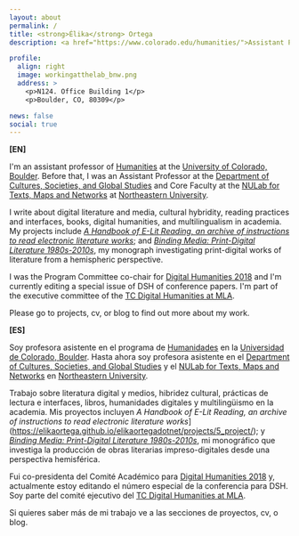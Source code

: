 ```yaml
---
layout: about
permalink: /
title: <strong>Élika</strong> Ortega
description: <a href="https://www.colorado.edu/humanities/">Assistant Professor. Humanities Program. CU, Boulder</a>.

profile:
  align: right
  image: workingatthelab_bnw.png
  address: >
    <p>N124. Office Building 1</p> 
    <p>Boulder, CO, 80309</p>

news: false
social: true
---
```


**[EN]**

I'm an assistant professor of [Humanities](https://www.colorado.edu/humanities/) at the [University of Colorado, Boulder](https://www.colorado.edu/). Before that, I was an Assistant Professor at the [Department of Cultures, Societies, and Global Studies](http://www.northeastern.edu/globalstudies) and Core Faculty at the [NULab for Texts, Maps and Networks](http://www.northeastern.edu/nulab/) at [Northeastern University](http://www.northeastern.edu/).

I write about digital literature and media, cultural hybridity, reading practices and interfaces, books, digital humanities, and multilingualism in academia. My projects include [_A Handbook of E-Lit Reading, an archive of instructions to read electronic literature works_](https://elikaortega.github.io/elikaortegadotnet/projects/5_project/); and [_Binding Media: Print-Digital Literature 1980s-2010s_](https://elikaortega.github.io/elikaortegadotnet/projects/1_project/), my monograph investigating print-digital works of literature from a hemispheric perspective.

I was the Program Committee co-chair for [Digital Humanities 2018](https://dh2018.adho.org/en/) and I'm currently editing a special issue of DSH of conference papers. I'm part of the executive committee of the [TC Digital Humanities at MLA](https://mla.hcommons.org/groups/digital-humanities/forum/topic/mla19-582-roundtable-digital-hispanisms-2/).

Please go to projects, cv, or blog to find out more about my work.

**[ES]**

Soy profesora asistente en el programa de [Humanidades](https://www.colorado.edu/humanities/) en la [Universidad de Colorado, Boulder](https://www.colorado.edu/). Hasta ahora soy profesora asistente en el [Department of Cultures, Societies, and Global Studies](http://www.northeastern.edu/globalstudies) y el [NULab for Texts, Maps and Networks](http://www.northeastern.edu/nulab/) en [Northeastern University](http://www.northeastern.edu/). 

Trabajo sobre literatura digital y medios, hibridez cultural,  prácticas de lectura e interfaces, libros, humanidades digitales y multilingüismo en la academia. Mis proyectos incluyen _A Handbook of E-Lit Reading, an archive of instructions to read electronic literature works_](https://elikaortega.github.io/elikaortegadotnet/projects/5_project/); y [_Binding Media: Print-Digital Literature 1980s-2010s_](https://elikaortega.github.io/elikaortegadotnet/projects/1_project/), mi monográfico que investiga la producción de obras literarias impreso-digitales desde una perspectiva hemisférica.

Fui co-presidenta del Comité Académico para [Digital Humanities 2018](https://dh2018.adho.org/) y, actualmente estoy editando el número especial de la conferencia para DSH. Soy parte del comité ejecutivo del [TC Digital Humanities at MLA](https://mla.hcommons.org/groups/digital-humanities/forum/topic/mla19-582-roundtable-digital-hispanisms-2/).

Si quieres saber más de mi trabajo ve a las secciones de proyectos, cv, o blog.
